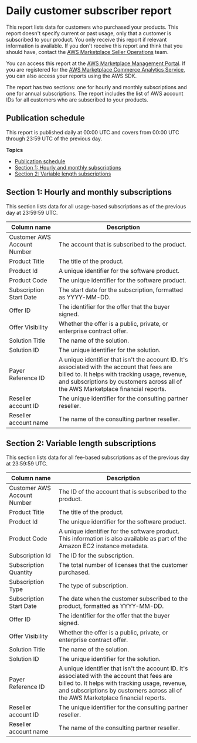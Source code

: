 # Daily customer subscriber report<a name="daily-customer-subscriber-report"></a>

 This report lists data for customers who purchased your products\. This report doesn't specify current or past usage, only that a customer is subscribed to your product\. You only receive this report if relevant information is available\. If you don't receive this report and think that you should have, contact the [AWS Marketplace Seller Operations](https://aws.amazon.com/marketplace/management/contact-us/) team\.

You can access this report at the [AWS Marketplace Management Portal](https://aws.amazon.com/marketplace/management/reports/)\. If you are registered for the [AWS Marketplace Commerce Analytics Service](commerce-analytics-service.md), you can also access your reports using the AWS SDK\.

The report has two sections: one for hourly and monthly subscriptions and one for annual subscriptions\. The report includes the list of AWS account IDs for all customers who are subscribed to your products\. 

## Publication schedule<a name="daily-customer-subscriber-report-publication-schedule"></a>

 This report is published daily at 00:00 UTC and covers from 00:00 UTC through 23:59 UTC of the previous day\.

**Topics**
+ [Publication schedule](#daily-customer-subscriber-report-publication-schedule)
+ [Section 1: Hourly and monthly subscriptions](#section-1-hourlymonthly-subscriptions)
+ [Section 2: Variable length subscriptions](#section-2-annual-subscriptions)

## Section 1: Hourly and monthly subscriptions<a name="section-1-hourlymonthly-subscriptions"></a>

 This section lists data for all usage\-based subscriptions as of the previous day at 23:59:59 UTC\. 


|  Column name  |  Description  | 
| --- | --- | 
|  Customer AWS Account Number  |  The account that is subscribed to the product\.  | 
|  Product Title  |  The title of the product\.  | 
|  Product Id  |  A unique identifier for the software product\.  | 
|  Product Code  |  The unique identifier for the software product\. | 
|  Subscription Start Date  |  The start date for the subscription, formatted as YYYY\-MM\-DD\.  | 
|  Offer ID  |  The identifier for the offer that the buyer signed\.  | 
|  Offer Visibility  | Whether the offer is a public, private, or enterprise contract offer\. | 
|  Solution Title  |  The name of the solution\.  | 
|  Solution ID  |  The unique identifier for the solution\.  | 
|  Payer Reference ID  |  A unique identifier that isn't the account ID\. It's associated with the account that fees are billed to\. It helps with tracking usage, revenue, and subscriptions by customers across all of the AWS Marketplace financial reports\.  | 
| Reseller account ID | The unique identifier for the consulting partner reseller\. | 
| Reseller account name | The name of the consulting partner reseller\. | 

## Section 2: Variable length subscriptions<a name="section-2-annual-subscriptions"></a>

 This section lists data for all fee\-based subscriptions as of the previous day at 23:59:59 UTC\. 


|  Column name  |  Description  | 
| --- | --- | 
|  Customer AWS Account Number  |  The ID of the account that is subscribed to the product\.  | 
|  Product Title  |  The title of the product\.  | 
|  Product Id  |  The unique identifier for the software product\.  | 
|  Product Code  |  A unique identifier for the software product\. This information is also available as part of the Amazon EC2 instance metadata\.  | 
|  Subscription Id  |  The ID for the subscription\.  | 
|  Subscription Quantity  |  The total number of licenses that the customer purchased\.  | 
|  Subscription Type  |  The type of subscription\.  | 
|  Subscription Start Date  |  The date when the customer subscribed to the product, formatted as YYYY\-MM\-DD\.  | 
|  Offer ID  |  The identifier for the offer that the buyer signed\.  | 
|  Offer Visibility  |  Whether the offer is a public, private, or enterprise contract offer\.  | 
|  Solution Title  |  The name of the solution\.  | 
|  Solution ID  |  The unique identifier for the solution\.  | 
|  Payer Reference ID  |  A unique identifier that isn't the account ID\. It's associated with the account that fees are billed to\. It helps with tracking usage, revenue, and subscriptions by customers across all of the AWS Marketplace financial reports\. | 
| Reseller account ID | The unique identifier for the consulting partner reseller\. | 
| Reseller account name | The name of the consulting partner reseller\. | 